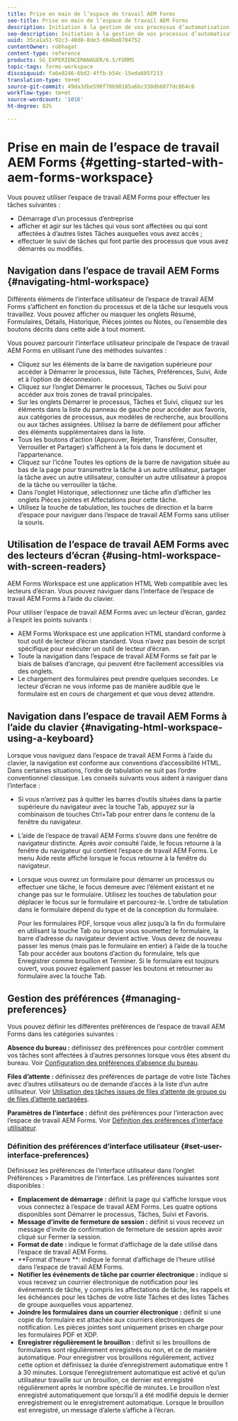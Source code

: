 ```yaml
---
title: Prise en main de l’espace de travail AEM Forms
seo-title: Prise en main de l’espace de travail AEM Forms
description: Initiation à la gestion de vos processus d’automatisation d’entreprise avec l’espace de travail LiveCycle AEM Forms.
seo-description: Initiation à la gestion de vos processus d’automatisation d’entreprise avec l’espace de travail LiveCycle AEM Forms.
uuid: 35ca1a51-92c3-40d8-8de3-604be8704752
contentOwner: robhagat
content-type: reference
products: SG_EXPERIENCEMANAGER/6.5/FORMS
topic-tags: forms-workspace
discoiquuid: fa6e0246-6bd2-4ffb-b54c-15eda605f213
translation-type: tm+mt
source-git-commit: 49da3dbe590f70b98185a6bc330db6077dc864c0
workflow-type: tm+mt
source-wordcount: '1016'
ht-degree: 82%

---
```



# Prise en main de l’espace de travail AEM Forms {#getting-started-with-aem-forms-workspace}

Vous pouvez utiliser l’espace de travail AEM Forms pour effectuer les tâches suivantes :

* Démarrage d’un processus d’entreprise
* afficher et agir sur les tâches qui vous sont affectées ou qui sont affectées à d’autres listes Tâches auxquelles vous avez accès ;
* effectuer le suivi de tâches qui font partie des processus que vous avez démarrés ou modifiés.

## Navigation dans l’espace de travail AEM Forms  {#navigating-html-workspace}

Différents éléments de l’interface utilisateur de l’espace de travail AEM Forms s’affichent en fonction du processus et de la tâche sur lesquels vous travaillez. Vous pouvez afficher ou masquer les onglets Résumé, Formulaires, Détails, Historique, Pièces jointes ou Notes, ou l’ensemble des boutons décrits dans cette aide à tout moment.

Vous pouvez parcourir l’interface utilisateur principale de l’espace de travail AEM Forms en utilisant l’une des méthodes suivantes :

* Cliquez sur les éléments de la barre de navigation supérieure pour accéder à Démarrer le processus, liste Tâches, Préférences, Suivi, Aide et à l’option de déconnexion.
* Cliquez sur l’onglet Démarrer le processus, Tâches ou Suivi pour accéder aux trois zones de travail principales.
* Sur les onglets Démarrer le processus, Tâches et Suivi, cliquez sur les éléments dans la liste du panneau de gauche pour accéder aux favoris, aux catégories de processus, aux modèles de recherche, aux brouillons ou aux tâches assignées. Utilisez la barre de défilement pour afficher des éléments supplémentaires dans la liste.
* Tous les boutons d’action (Approuver, Rejeter, Transférer, Consulter, Verrouiller et Partager) s’affichent à la fois dans le document et l’appartenance.
* Cliquez sur l’icône Toutes les options de la barre de navigation située au bas de la page pour transmettre la tâche à un autre utilisateur, partager la tâche avec un autre utilisateur, consulter un autre utilisateur à propos de la tâche ou verrouiller la tâche.
* Dans l’onglet Historique, sélectionnez une tâche afin d’afficher les onglets Pièces jointes et Affectations pour cette tâche.
* Utilisez la touche de tabulation, les touches de direction et la barre d’espace pour naviguer dans l’espace de travail AEM Forms sans utiliser la souris.

## Utilisation de l’espace de travail AEM Forms avec des lecteurs d’écran {#using-html-workspace-with-screen-readers}

AEM Forms Workspace est une application HTML Web compatible avec les lecteurs d’écran. Vous pouvez naviguer dans l’interface de l’espace de travail AEM Forms à l’aide du clavier.

Pour utiliser l’espace de travail AEM Forms avec un lecteur d’écran, gardez à l’esprit les points suivants :

* AEM Forms Workspace est une application HTML standard conforme à tout outil de lecteur d’écran standard. Vous n’avez pas besoin de script spécifique pour exécuter un outil de lecteur d’écran.
* Toute la navigation dans l’espace de travail AEM Forms se fait par le biais de balises d’ancrage, qui peuvent être facilement accessibles via des onglets.
* Le chargement des formulaires peut prendre quelques secondes. Le lecteur d’écran ne vous informe pas de manière audible que le formulaire est en cours de chargement et que vous devez attendre.

## Navigation dans l’espace de travail AEM Forms à l’aide du clavier  {#navigating-html-workspace-using-a-keyboard}

Lorsque vous naviguez dans l’espace de travail AEM Forms à l’aide du clavier, la navigation est conforme aux conventions d’accessibilité HTML. Dans certaines situations, l’ordre de tabulation ne suit pas l’ordre conventionnel classique. Les conseils suivants vous aident à naviguer dans l’interface :

* Si vous n’arrivez pas à quitter les barres d’outils situées dans la partie supérieure du navigateur avec la touche Tab, appuyez sur la combinaison de touches Ctrl+Tab pour entrer dans le contenu de la fenêtre du navigateur.
* L’aide de l’espace de travail AEM Forms s’ouvre dans une fenêtre de navigateur distincte. Après avoir consulté l’aide, le focus retourne à la fenêtre du navigateur qui contient l’espace de travail AEM Forms. Le menu Aide reste affiché lorsque le focus retourne à la fenêtre du navigateur.
* Lorsque vous ouvrez un formulaire pour démarrer un processus ou effectuer une tâche, le focus demeure avec l’élément existant et ne change pas sur le formulaire. Utilisez les touches de tabulation pour déplacer le focus sur le formulaire et parcourez-le. L’ordre de tabulation dans le formulaire dépend du type et de la conception du formulaire.

   Pour les formulaires PDF, lorsque vous allez jusqu’à la fin du formulaire en utilisant la touche Tab ou lorsque vous soumettez le formulaire, la barre d’adresse du navigateur devient active. Vous devez de nouveau passer les menus (mais pas le formulaire en entier) à l’aide de la touche Tab pour accéder aux boutons d’action du formulaire, tels que Enregistrer comme brouillon et Terminer. Si le formulaire est toujours ouvert, vous pouvez également passer les boutons et retourner au formulaire avec la touche Tab.

## Gestion des préférences {#managing-preferences}

Vous pouvez définir les différentes préférences de l’espace de travail AEM Forms dans les catégories suivantes :

**Absence du bureau :** définissez des préférences pour contrôler comment vos tâches sont affectées à d’autres personnes lorsque vous êtes absent du bureau. Voir [Configuration des préférences d’absence du bureau](todo-lists.md#setting-out-of-office-preferences).

**Files d’attente :** définissez des préférences de partage de votre liste Tâches avec d’autres utilisateurs ou de demande d’accès à la liste d’un autre utilisateur. Voir [Utilisation des tâches issues de files d’attente de groupe ou de files d’attente partagées](todo-lists.md#working-with-tasks-from-group-and-shared-queues).

**Paramètres de l’interface :** définit des préférences pour l’interaction avec l’espace de travail AEM Forms. Voir [Définition des préférences d’interface utilisateur](#set-user-interface-preferences).

### Définition des préférences d’interface utilisateur  {#set-user-interface-preferences}

Définissez les préférences de l’interface utilisateur dans l’onglet Préférences > Paramètres de l’interface. Les préférences suivantes sont disponibles :

* **Emplacement de démarrage :** définit la page qui s’affiche lorsque vous vous connectez à l’espace de travail AEM Forms. Les quatre options disponibles sont Démarrer le processus, Tâches, Suivi et Favoris.
* **Message d’invite de fermeture de session :** définit si vous recevez un message d’invite de confirmation de fermeture de session après avoir cliqué sur Fermer la session.
* **Format de date :** indique le format d’affichage de la date utilisé dans l’espace de travail AEM Forms.
* **Format d’heure **: indique le format d’affichage de l’heure utilisé dans l’espace de travail AEM Forms.
* **Notifier les événements de tâche par courrier électronique :** indique si vous recevez un courrier électronique de notification pour les événements de tâche, y compris les affectations de tâche, les rappels et les échéances pour les tâches de votre liste Tâches et des listes Tâches de groupe auxquelles vous appartenez.
* **Joindre les formulaires dans un courrier électronique :** définit si une copie du formulaire est attachée aux courriers électroniques de notification. Les pièces jointes sont uniquement prises en charge pour les formulaires PDF et XDP.
* **Enregistrer régulièrement le brouillon :** définit si les brouillons de formulaires sont régulièrement enregistrés ou non, et ce de manière automatique. Pour enregistrer vos brouillons régulièrement, activez cette option et définissez la durée d’enregistrement automatique entre 1 à 30 minutes. Lorsque l’enregistrement automatique est activé et qu’un utilisateur travaille sur un brouillon, ce dernier est enregistré régulièrement après le nombre spécifié de minutes. Le brouillon n’est enregistré automatiquement que lorsqu’il a été modifié depuis le dernier enregistrement ou le enregistrement automatique. Lorsque le brouillon est enregistré, un message d’alerte s’affiche à l’écran.
